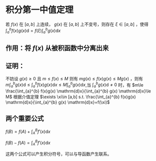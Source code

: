 #  积分第一中值定理
若 $f(x)$ 在 $[a,b]$ 上连续， $g(x)$ 在 $[a,b]$ 上不变号，则存在 $\xi\in [a,b]$ ，使得 $\int_{a}^{b} f(x)g(x) \mathrm{d}=f(\xi)\int_{a}^{b} g(x) \mathrm{d}x$

## 作用：将 $f(x)$ 从被积函数中分离出来

## 证明：
不妨设 $g(x)\ge 0$ 且 $m\le f(x)\le M$ 则有 $mg(x)\le f(x)g(x)\le Mg(x)$ ，则有 $m\int_{a}^{b} g(x) \mathrm{d}\le \int_{a}^{b} f(x)g(x) \mathrm{d}x\le M\int_{a}^{b} g(x) \mathrm{d}x$,当 $\int_{a}^{b} g(x) \mathrm{d}\neq 0$ 时，有 $m\le \frac{\int_{a}^{b} f(x)g(x) \mathrm{d}x}{\int_{a}^{b} g(x) \mathrm{d}x}\le M$ 根据介值定理 $\exists \xi\in [a,b] s.t. \frac{\int_{a}^{b} f(x)g(x) \mathrm{d}x}{\int_{a}^{b} g(x) \mathrm{d}x}=f(\xi)$

## 两个重要公式
$f(B)=f(A)+\int_{A}^{B} f'(x) \mathrm{d}x$

$f(B)-f(A)=\int_{A}^{B} f'(x) \mathrm{d}x$

这两个公式可以产生积分符号，可以与导函数产生联系。



